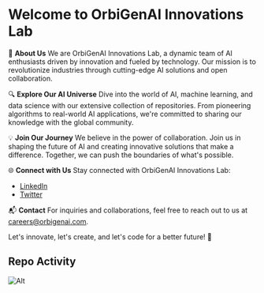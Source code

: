 # Welcome to OrbiGenAI Innovations Lab

🚀 **About Us**
We are OrbiGenAI Innovations Lab, a dynamic team of AI enthusiasts driven by innovation and fueled by technology. Our mission is to revolutionize industries through cutting-edge AI solutions and open collaboration.

🔍 **Explore Our AI Universe**
Dive into the world of AI, machine learning, and data science with our extensive collection of repositories. From pioneering algorithms to real-world AI applications, we're committed to sharing our knowledge with the global community.

💡 **Join Our Journey**
We believe in the power of collaboration. Join us in shaping the future of AI and creating innovative solutions that make a difference. Together, we can push the boundaries of what's possible.

🌐 **Connect with Us**
Stay connected with OrbiGenAI Innovations Lab:
- [LinkedIn](https://www.linkedin.com/company/orbigenai)
- [Twitter](https://twitter.com/orbigenai)

📬 **Contact**
For inquiries and collaborations, feel free to reach out to us at [careers@orbigenai.com](mailto:careers@orbigenai.com).

Let's innovate, let's create, and let's code for a better future! 🌟

## Repo Activity

![Alt](https://repobeats.axiom.co/api/embed/003dd65dbcf44315d2bd4702a67119654843be99.svg "Repobeats analytics image")
